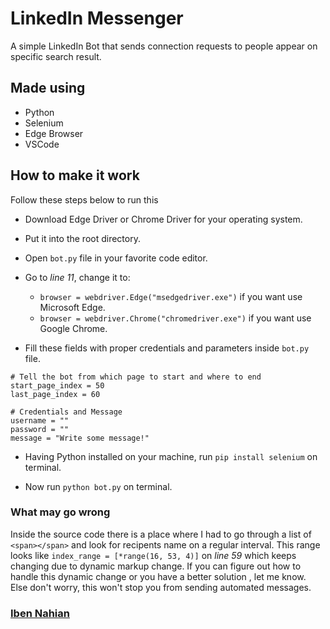 # LinkedIn Messenger
A simple LinkedIn Bot that sends connection requests to people appear on specific search result.

## Made using
- Python
- Selenium
- Edge Browser
- VSCode

## How to make it work

Follow these steps below to run this

- Download Edge Driver or Chrome Driver for your operating system.

- Put it into the root directory.

- Open ```bot.py``` file in your favorite code editor.

- Go to _line 11_, change it to:
  - ```browser = webdriver.Edge("msedgedriver.exe")``` if you want use Microsoft Edge.
  - ```browser = webdriver.Chrome("chromedriver.exe")``` if you want use Google Chrome.

- Fill these fields with proper credentials and parameters inside ```bot.py``` file.

```
# Tell the bot from which page to start and where to end
start_page_index = 50
last_page_index = 60

# Credentials and Message
username = ""
password = ""
message = "Write some message!"
```

- Having Python installed on your machine, run ```pip install selenium``` on terminal.

- Now run ```python bot.py``` on terminal.

### What may go wrong

Inside the source code there is a place where I had to go through a list of ```<span></span>``` and look for recipents name on a regular interval. This range looks like ```index_range = [*range(16, 53, 4)]``` on _line 59_ which keeps changing due to dynamic markup change. If you can figure out how to handle this dynamic change or you have a better solution , let me know. Else don't worry, this won't stop you from sending automated messages.

### [Iben Nahian](https://www.linkedin.com/in/evilprince2009/)
